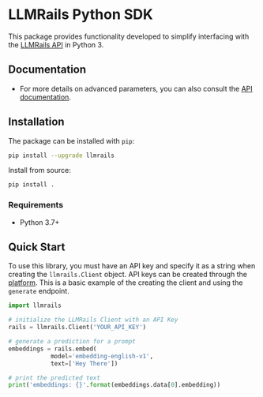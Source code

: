 # LLMRails Python SDK

This package provides functionality developed to simplify interfacing with the [LLMRails API](https://docs.llmrails.com/) in Python 3.

## Documentation

* For more details on advanced parameters, you can also consult the [API documentation](https://docs.llmrails.com/).

## Installation

The package can be installed with `pip`:

```bash
pip install --upgrade llmrails
```

Install from source:

```bash
pip install .
```

### Requirements

- Python 3.7+

## Quick Start

To use this library, you must have an API key and specify it as a string when creating the `llmrails.Client` object. API keys can be created through the [platform](https://console.llmrails.com/api-keys). This is a basic example of the creating the client and using the `generate` endpoint.

```python
import llmrails

# initialize the LLMRails Client with an API Key
rails = llmrails.Client('YOUR_API_KEY')

# generate a prediction for a prompt
embeddings = rails.embed(
            model='embedding-english-v1',
            text=['Hey There'])

# print the predicted text
print('embeddings: {}'.format(embeddings.data[0].embedding))
```